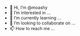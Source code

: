 - 👋 Hi, I’m @moashy
- 👀 I’m interested in ...
- 🌱 I’m currently learning ...
- 💞️ I’m looking to collaborate on ...
- 📫 How to reach me ...

<!---
moashy/moashy is a ✨ special ✨ repository because its `README.md` (this file) appears on your GitHub profile.
You can click the Preview link to take a look at your changes.
--->
